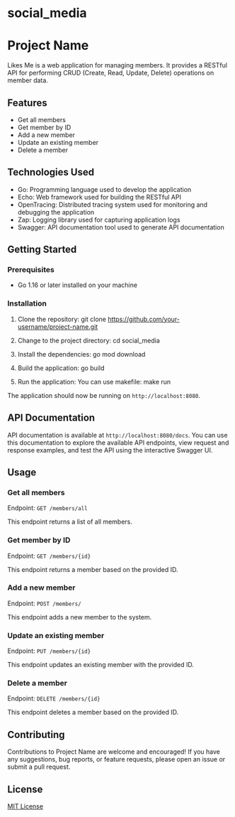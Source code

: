# social_media

# Project Name

Likes Me is a web application for managing members. It provides a RESTful API for performing CRUD (Create, Read, Update, Delete) operations on member data.

## Features

- Get all members
- Get member by ID
- Add a new member
- Update an existing member
- Delete a member

## Technologies Used

- Go: Programming language used to develop the application
- Echo: Web framework used for building the RESTful API
- OpenTracing: Distributed tracing system used for monitoring and debugging the application
- Zap: Logging library used for capturing application logs
- Swagger: API documentation tool used to generate API documentation

## Getting Started

### Prerequisites

- Go 1.16 or later installed on your machine

### Installation

1. Clone the repository:
git clone https://github.com/your-username/project-name.git

2. Change to the project directory:
cd social_media


3. Install the dependencies:
go mod download


4. Build the application:
go build

5. Run the application:
You can use makefile:
make run



The application should now be running on `http://localhost:8080`.

## API Documentation

API documentation is available at `http://localhost:8080/docs`. You can use this documentation to explore the available API endpoints, view request and response examples, and test the API using the interactive Swagger UI.

## Usage

### Get all members

Endpoint: `GET /members/all`

This endpoint returns a list of all members.

### Get member by ID

Endpoint: `GET /members/{id}`

This endpoint returns a member based on the provided ID.

### Add a new member

Endpoint: `POST /members/`

This endpoint adds a new member to the system.

### Update an existing member

Endpoint: `PUT /members/{id}`

This endpoint updates an existing member with the provided ID.

### Delete a member

Endpoint: `DELETE /members/{id}`

This endpoint deletes a member based on the provided ID.

## Contributing

Contributions to Project Name are welcome and encouraged! If you have any suggestions, bug reports, or feature requests, please open an issue or submit a pull request.

## License

[MIT License](https://opensource.org/licenses/MIT)






